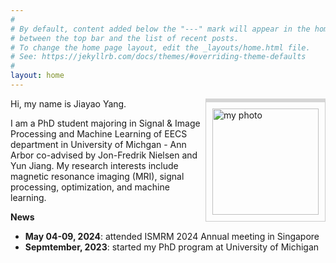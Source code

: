 ```yaml
---
#
# By default, content added below the "---" mark will appear in the home page
# between the top bar and the list of recent posts.
# To change the home page layout, edit the _layouts/home.html file.
# See: https://jekyllrb.com/docs/themes/#overriding-theme-defaults
#
layout: home
---
```


<aside style="float:right;padding: 10px;border: 1px solid rgb(205,205,205);border-top: 6px solid rgb(205,205,205,0.8);width=180;background: "><img src='assets/jiayao.png' alt='my photo' width=170></aside>

Hi, my name is Jiayao Yang.

I am a PhD student majoring in Signal & Image Processing and Machine Learning of EECS department in University of Michgan - Ann Arbor co-advised by Jon-Fredrik Nielsen and Yun Jiang. My research interests include magnetic resonance imaging (MRI), signal processing, optimization, and machine learning.


**News**
- **May 04-09, 2024**: attended ISMRM 2024 Annual meeting in Singapore
- **Sepmtember, 2023**: started my PhD program at University of Michigan
